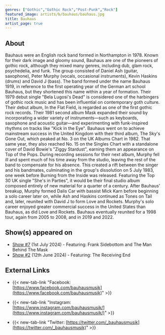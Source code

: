 ```yaml
---
genres: ["Gothic","Gothic Rock","Post-Punk","Rock"]
featured_image: artists/b/bauhaus/bauhaus.jpg
title: Bauhaus
artist_page: true
---
```

## About

Bauhaus were an English rock band formed in Northampton in 1978. Known for their dark image and gloomy sound, Bauhaus are one of the pioneers of gothic rock, although they mixed many genres, including dub, glam rock, psychedelia, and funk. The group consisted of Daniel Ash (guitar, saxophone), Peter Murphy (vocals, occasional instruments), Kevin Haskins (drums) and David J (bass).
The band formed under the name Bauhaus 1919, in reference to the first operating year of the German art school Bauhaus, but they shortened this name within a year of formation. Their 1979 debut single "Bela Lugosi's Dead" is considered one of the harbingers of gothic rock music and has been influential on contemporary goth culture. Their debut album, In the Flat Field, is regarded as one of the first gothic rock records. Their 1981 second album Mask expanded their sound by incorporating a wider variety of instruments—such as keyboards, saxophone and acoustic guitar—and experimenting with funk-inspired rhythms on tracks like "Kick in the Eye". Bauhaus went on to achieve mainstream success in the United Kingdom with their third album, The Sky's Gone Out, which peaked at No. 3 on the UK Albums Chart in 1982. That same year, they also reached No. 15 on the Singles Chart with a standalone cover of David Bowie's "Ziggy Stardust", earning them an appearance on Top of the Pops. During recording sessions for their next album, Murphy fell ill and spent much of his time away from the studio, leaving the rest of the band to compensate for his absence. This created a rift between the singer and his bandmates, culminating in the group's dissolution on 5 July 1983, one week before Burning from the Inside was released. Featuring the Top 30 UK single "She's in Parties", it would be their final studio album composed entirely of new material for a quarter of a century.
After Bauhaus' breakup, Murphy formed Dalis Car with bassist Mick Karn before beginning a solo career later on, while Ash and Haskins continued as Tones on Tail and, later, reunited with David J to form Love and Rockets. Murphy's solo career enjoyed greater commercial success in the United States than Bauhaus, as did Love and Rockets. Bauhaus eventually reunited for a 1998 tour, again from 2005 to 2008, and in 2019 and 2022.

## Show(s) appeared on

- [Show #7](/shows/featuring-frank-sidebottom-and-the-man-behind-the-mask/) (1st July 2024) - Featuring: Frank Sidebottom and The Man Behind The Mask
- [Show #2](/shows/featuring-the-receiving-end/) (12th June 2024) - Featuring: The Receiving End

## External Links

- {{< new-tab-link "Facebook: [https://www.facebook.com/bauhausmusik](https://www.facebook.com/bauhausmusik)" >}}

- {{< new-tab-link "Instagram: [https://www.instagram.com/bauhausmusik/](https://www.instagram.com/bauhausmusik/)" >}}

- {{< new-tab-link "Twitter: [https://twitter.com/_bauhausmusik](https://twitter.com/_bauhausmusik)" >}}



